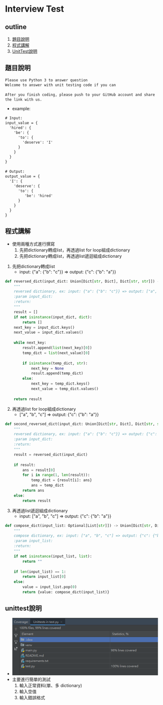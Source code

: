 # Interview Test

## outline
1. [題目說明](#題目說明)
2. [程式講解](#程式講解)
3. [UnitTest說明](#unittest說明)

## 題目說明
```
Please use Python 3 to answer question
Welcome to answer with unit testing code if you can
 
After you finish coding, please push to your GitHub account and share the link with us.
```
- example:
```
# Input:
input_value = {
  'hired': {
    'be': {
      'to': {
        'deserve': 'I'
      }
    }
  }
}
 
# Output:
output_value = {
  'I': {
    'deserve': {
      'to': {
         'be': 'hired'
      }
    }
  }
}
```

## 程式講解
- 使用兩種方式進行撰寫
    1. 先把dictionary轉成list，再透過list for loop組成dictionary
    2. 先把dictionary轉成list，再透過list遞迴組成dictionary
1. 先把dictionary轉成list
    - input: {"a": {"b": "c"}} => output: {"c": {"b": "a"}}
```python
def reversed_dict(input_dict: Union[Dict[str, Dict], Dict[str, str]]) -> List[str]:
    """
    reversed dictionary, ex: input: {"a": {"b": "c"}} => output: ["a", "b", "c"]
    :param input_dict:
    :return:
    """
    result = []
    if not isinstance(input_dict, dict):
        return []
    next_key = input_dict.keys()
    next_value = input_dict.values()

    while next_key:
        result.append(list(next_key)[0])
        temp_dict = list(next_value)[0]

        if isinstance(temp_dict, str):
            next_key = None
            result.append(temp_dict)
        else:
            next_key = temp_dict.keys()
            next_value = temp_dict.values()

    return result
```

2. 再透過list for loop組成dictionary
    - ["a", "b", "c"] => output: {"c": {"b": "a"}}
```python
def second_reversed_dict(input_dict: Union[Dict[str, Dict], Dict[str, str]]) -> Union[Dict[str, Dict], List]:
    """
    reversed dictionary, ex: input: {"a": {"b": "c"}} => output: {"c": {"b": "a"}}
    :param input_dict:
    :return:
    """
    result = reversed_dict(input_dict)

    if result:
        ans = result[0]
        for i in range(1, len(result)):
            temp_dict = {result[i]: ans}
            ans = temp_dict
        return ans
    else:
        return result
```

3. 再透過list遞迴組成dictionary
    - input: ["a", "b", "c"] => output: {"c": {"b": "a"}}
```python
def compose_dict(input_list: Optional[List[str]]) -> Union[Dict[str, Dict], str]:
    """
    compose dictionary, ex: input: ["a", "b", "c"] => output: {"c": {"b": "a"}}
    :param input_list:
    :return:
    """
    if not isinstance(input_list, list):
        return ""

    if len(input_list) == 1:
        return input_list[0]
    else:
        value = input_list.pop(0)
        return {value: compose_dict(input_list)}
```

## unittest說明
- ![image](coverage.PNG)
- 主要進行簡單的測試
    1. 輸入正常資料(單、多 dictionary)
    2. 輸入空值
    3. 輸入錯誤格式
